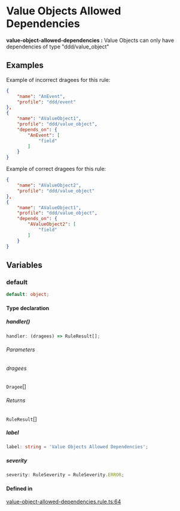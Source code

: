 # Value Objects Allowed Dependencies

**value-object-allowed-dependencies :**
Value Objects can only have dependencies of type "ddd/value_object"

## Examples

Example of incorrect dragees for this rule:

```json
{
    "name": "AnEvent",
    "profile": "ddd/event"
},
{
    "name": "AValueObject1",
    "profile": "ddd/value_object",
    "depends_on": {
        "AnEvent": [
            "field"
        ]
    }
}
```
Example of correct dragees for this rule:

```json
{
    "name": "AValueObject2",
    "profile": "ddd/value_object"
},
{
    "name": "AValueObject1",
    "profile": "ddd/value_object",
    "depends_on": {
        "AValueObject2": [
            "field"
        ]
    }
}
```

## Variables

### default

```ts
default: object;
```

#### Type declaration

##### handler()

```ts
handler: (dragees) => RuleResult[];
```

###### Parameters

###### dragees

`Dragee`[]

###### Returns

`RuleResult`[]

##### label

```ts
label: string = 'Value Objects Allowed Dependencies';
```

##### severity

```ts
severity: RuleSeverity = RuleSeverity.ERROR;
```

#### Defined in

[value-object-allowed-dependencies.rule.ts:64](https://github.com/dragee-io/ddd-asserter/blob/a316969adc5ce9182bd65e887bdc1c0ebd85d313/src/rules/value-object-allowed-dependencies.rule.ts#L64)
